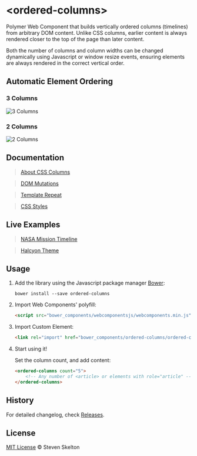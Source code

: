 &lt;ordered-columns&gt;
================

Polymer Web Component that builds vertically ordered columns (timelines) from arbitrary DOM content.
Unlike CSS columns, earlier content is always rendered closer to the top of the page than later content.

Both the number of columns and column widths can be changed dynamically using Javascript or window resize events, ensuring elements are always rendered in the correct vertical order.

## Automatic Element Ordering

### 3 Columns

![3 Columns](https://raw.githubusercontent.com/stevenrskelton/ordered-columns/master/examples/3columns.png "3 Columns")

### 2 Columns

![2 Columns](https://raw.githubusercontent.com/stevenrskelton/ordered-columns/master/examples/2columns.png "2 Columns")

## Documentation

> [About CSS Columns](http://files.stevenskelton.ca/ordered-columns/examples/about.html)

> [DOM Mutations](http://files.stevenskelton.ca/ordered-columns/examples/dom-mutations.html)

> [Template Repeat](http://files.stevenskelton.ca/ordered-columns/examples/template-repeat.html)

> [CSS Styles](http://files.stevenskelton.ca/ordered-columns/examples/css.html)

## Live Examples

> [NASA Mission Timeline](http://files.stevenskelton.ca/ordered-columns/examples/nasa.html)

> [Halcyon Theme](http://files.stevenskelton.ca/ordered-columns/examples/halcyon.html)

## Usage

1. Add the library using the Javascript package manager [Bower](http://bower.io/):

	```bower install --save ordered-columns```

2. Import Web Components' polyfill:

	```html
	<script src="bower_components/webcomponentsjs/webcomponents.min.js"></script>
	```

3. Import Custom Element:

	```html
	<link rel="import" href="bower_components/ordered-columns/ordered-columns.html">
	```

4. Start using it!

	Set the column count, and add content:

	```html
	<ordered-columns count="5">
		<!-- Any number of <article> or elements with role="article" -->
	</ordered-columns>
	```

## History

For detailed changelog, check [Releases](https://github.com/stevenrskelton/ordered-columns/releases).

## License
[MIT License](http://opensource.org/licenses/MIT) © Steven Skelton
